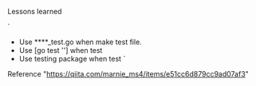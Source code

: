 Lessons learned

`
- Use ****_test.go when make test file.
- Use [go test ''] when test
- Use testing package when test
`

Reference "https://qiita.com/marnie_ms4/items/e51cc6d879cc9ad07af3"
